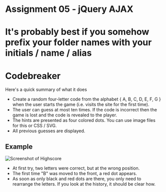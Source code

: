 # Assignment 05 - jQuery AJAX #
It's probably best if you somehow prefix your folder names with your initials / name / alias
=======
# Codebreaker 

Here's a quick summary of what it does

- Create a random four-letter code from the alphabet { A, B, C, D, E, F, G } when the user starts the game (i.e. visits the site for the first time).
- The user can guess at most ten times. If the code is incorrect then the game is lost and the code is revealed to the player.
- The hints are presented as four colored dots. You can use image files for this or CSS / SVG.
- All previous guesses are displayed.


## Example
![Screenshot of Highscore](codebreaker-screenshot.png)

- At first try, two letters were correct, but at the wrong position. 
- The first time "B" was moved to the front, a red dot appears.
- As soon as only black and red dots are there, you only need to rearrange the letters. If you look at the history, it should be clear how. 

